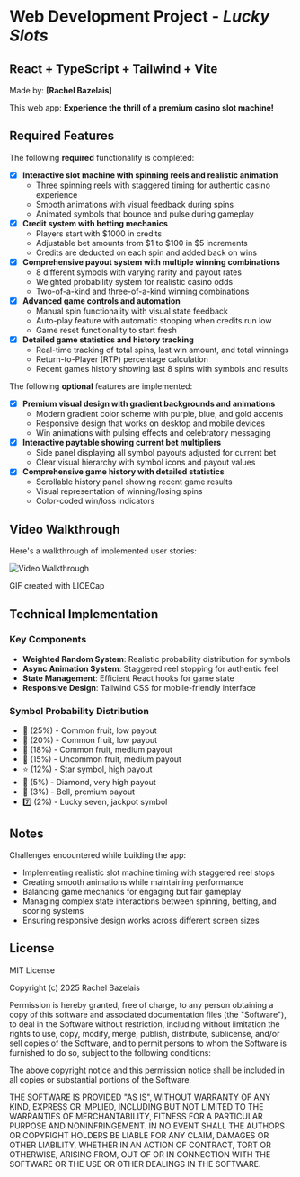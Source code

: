 # Web Development Project - *Lucky Slots*

## React + TypeScript + Tailwind + Vite

Made by: **[Rachel Bazelais]**

This web app: **Experience the thrill of a premium casino slot machine!**

## Required Features

The following **required** functionality is completed:

- [X] **Interactive slot machine with spinning reels and realistic animation**
  - Three spinning reels with staggered timing for authentic casino experience
  - Smooth animations with visual feedback during spins
  - Animated symbols that bounce and pulse during gameplay
- [X] **Credit system with betting mechanics**
  - Players start with $1000 in credits
  - Adjustable bet amounts from $1 to $100 in $5 increments
  - Credits are deducted on each spin and added back on wins
- [X] **Comprehensive payout system with multiple winning combinations**
  - 8 different symbols with varying rarity and payout rates
  - Weighted probability system for realistic casino odds
  - Two-of-a-kind and three-of-a-kind winning combinations
- [x] **Advanced game controls and automation**
  - Manual spin functionality with visual state feedback
  - Auto-play feature with automatic stopping when credits run low
  - Game reset functionality to start fresh
- [X] **Detailed game statistics and history tracking**
  - Real-time tracking of total spins, last win amount, and total winnings
  - Return-to-Player (RTP) percentage calculation
  - Recent games history showing last 8 spins with symbols and results

The following **optional** features are implemented:

- [X] **Premium visual design with gradient backgrounds and animations**
  - Modern gradient color scheme with purple, blue, and gold accents
  - Responsive design that works on desktop and mobile devices
  - Win animations with pulsing effects and celebratory messaging
- [X] **Interactive paytable showing current bet multipliers**
  - Side panel displaying all symbol payouts adjusted for current bet
  - Clear visual hierarchy with symbol icons and payout values
- [X] **Comprehensive game history with detailed statistics**
  - Scrollable history panel showing recent game results
  - Visual representation of winning/losing spins
  - Color-coded win/loss indicators

## Video Walkthrough

Here's a walkthrough of implemented user stories:

![Video Walkthrough](.src/assets/LuckSlotsV4.gif "Video Walkthrough")

GIF created with LICECap

## Technical Implementation

### Key Components

- **Weighted Random System**: Realistic probability distribution for symbols
- **Async Animation System**: Staggered reel stopping for authentic feel
- **State Management**: Efficient React hooks for game state
- **Responsive Design**: Tailwind CSS for mobile-friendly interface

### Symbol Probability Distribution

- 🍒 (25%) - Common fruit, low payout
- 🍋 (20%) - Common fruit, low payout  
- 🍊 (18%) - Common fruit, medium payout
- 🍇 (15%) - Uncommon fruit, medium payout
- ⭐ (12%) - Star symbol, high payout
- 💎 (5%) - Diamond, very high payout
- 🔔 (3%) - Bell, premium payout
- 7️⃣ (2%) - Lucky seven, jackpot symbol

## Notes

Challenges encountered while building the app:

- Implementing realistic slot machine timing with staggered reel stops
- Creating smooth animations while maintaining performance
- Balancing game mechanics for engaging but fair gameplay
- Managing complex state interactions between spinning, betting, and scoring systems
- Ensuring responsive design works across different screen sizes

## License

MIT License

Copyright (c) 2025 Rachel Bazelais

Permission is hereby granted, free of charge, to any person obtaining a copy
of this software and associated documentation files (the "Software"), to deal
in the Software without restriction, including without limitation the rights
to use, copy, modify, merge, publish, distribute, sublicense, and/or sell
copies of the Software, and to permit persons to whom the Software is
furnished to do so, subject to the following conditions:

The above copyright notice and this permission notice shall be included in all
copies or substantial portions of the Software.

THE SOFTWARE IS PROVIDED "AS IS", WITHOUT WARRANTY OF ANY KIND, EXPRESS OR
IMPLIED, INCLUDING BUT NOT LIMITED TO THE WARRANTIES OF MERCHANTABILITY,
FITNESS FOR A PARTICULAR PURPOSE AND NONINFRINGEMENT. IN NO EVENT SHALL THE
AUTHORS OR COPYRIGHT HOLDERS BE LIABLE FOR ANY CLAIM, DAMAGES OR OTHER
LIABILITY, WHETHER IN AN ACTION OF CONTRACT, TORT OR OTHERWISE, ARISING FROM,
OUT OF OR IN CONNECTION WITH THE SOFTWARE OR THE USE OR OTHER DEALINGS IN THE
SOFTWARE.
